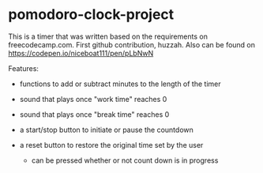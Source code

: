 # pomodoro-clock-project
This is a timer that was written based on the requirements on freecodecamp.com.
First github contribution, huzzah.
Also can be found on https://codepen.io/niceboat111/pen/pLbNwN


Features:
- functions to add or subtract minutes to the length of the timer

- sound that plays once "work time" reaches 0

- sound that plays once "break time" reaches 0

- a start/stop button to initiate or pause the countdown

- a reset button to restore the original time set by the user
  - can be pressed whether or not count down is in progress
  

